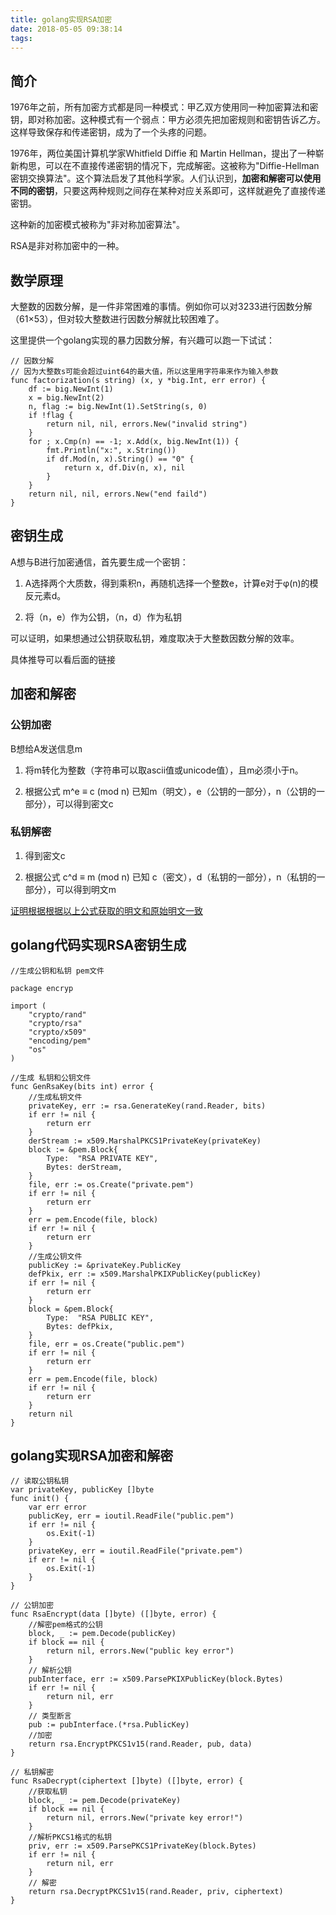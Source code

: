 ```yaml
---
title: golang实现RSA加密
date: 2018-05-05 09:38:14
tags:
---
```


## 简介
1976年之前，所有加密方式都是同一种模式：甲乙双方使用同一种加密算法和密钥，即对称加密。这种模式有一个弱点：甲方必须先把加密规则和密钥告诉乙方。这样导致保存和传递密钥，成为了一个头疼的问题。

1976年，两位美国计算机学家Whitfield Diffie 和 Martin Hellman，提出了一种崭新构思，可以在不直接传递密钥的情况下，完成解密。这被称为"Diffie-Hellman密钥交换算法"。这个算法启发了其他科学家。人们认识到，**加密和解密可以使用不同的密钥**，只要这两种规则之间存在某种对应关系即可，这样就避免了直接传递密钥。

这种新的加密模式被称为"非对称加密算法"。

RSA是非对称加密中的一种。

## 数学原理
大整数的因数分解，是一件非常困难的事情。例如你可以对3233进行因数分解（61×53），但对较大整数进行因数分解就比较困难了。

这里提供一个golang实现的暴力因数分解，有兴趣可以跑一下试试：

    // 因数分解
    // 因为大整数s可能会超过uint64的最大值，所以这里用字符串来作为输入参数
    func factorization(s string) (x, y *big.Int, err error) {
        df := big.NewInt(1)
        x = big.NewInt(2)
        n, flag := big.NewInt(1).SetString(s, 0)
        if !flag {
            return nil, nil, errors.New("invalid string")
        }
        for ; x.Cmp(n) == -1; x.Add(x, big.NewInt(1)) {
            fmt.Println("x:", x.String())
            if df.Mod(n, x).String() == "0" {
                return x, df.Div(n, x), nil
            }
        }
        return nil, nil, errors.New("end faild")
    }

## 密钥生成
A想与B进行加密通信，首先要生成一个密钥：

1. A选择两个大质数，得到乘积n，再随机选择一个整数e，计算e对于φ(n)的模反元素d。

2. 将（n，e）作为公钥，（n，d）作为私钥

可以证明，如果想通过公钥获取私钥，难度取决于大整数因数分解的效率。

具体推导可以看后面的链接

## 加密和解密

### 公钥加密

B想给A发送信息m

1. 将m转化为整数（字符串可以取ascii值或unicode值），且m必须小于n。

2. 根据公式
    m^e ≡ c (mod n)
已知m（明文），e（公钥的一部分），n（公钥的一部分），可以得到密文c

### 私钥解密

1. 得到密文c

2. 根据公式
    c^d ≡ m (mod n)
已知 c（密文），d（私钥的一部分），n（私钥的一部分），可以得到明文m

[证明根据根据以上公式获取的明文和原始明文一致](http://www.ruanyifeng.com/blog/2013/07/rsa_algorithm_part_two.html)

## golang代码实现RSA密钥生成

    //生成公钥和私钥 pem文件

    package encryp

    import (
        "crypto/rand"
        "crypto/rsa"
        "crypto/x509"
        "encoding/pem"
        "os"
    )

    //生成 私钥和公钥文件
    func GenRsaKey(bits int) error {
        //生成私钥文件
        privateKey, err := rsa.GenerateKey(rand.Reader, bits)
        if err != nil {
            return err
        }
        derStream := x509.MarshalPKCS1PrivateKey(privateKey)
        block := &pem.Block{
            Type:  "RSA PRIVATE KEY",
            Bytes: derStream,
        }
        file, err := os.Create("private.pem")
        if err != nil {
            return err
        }
        err = pem.Encode(file, block)
        if err != nil {
            return err
        }
        //生成公钥文件
        publicKey := &privateKey.PublicKey
        defPkix, err := x509.MarshalPKIXPublicKey(publicKey)
        if err != nil {
            return err
        }
        block = &pem.Block{
            Type:  "RSA PUBLIC KEY",
            Bytes: defPkix,
        }
        file, err = os.Create("public.pem")
        if err != nil {
            return err
        }
        err = pem.Encode(file, block)
        if err != nil {
            return err
        }
        return nil
    }

## golang实现RSA加密和解密

    // 读取公钥私钥
    var privateKey, publicKey []byte
    func init() {
        var err error
        publicKey, err = ioutil.ReadFile("public.pem")
        if err != nil {
            os.Exit(-1)
        }
        privateKey, err = ioutil.ReadFile("private.pem")
        if err != nil {
            os.Exit(-1)
        }
    }

    // 公钥加密
    func RsaEncrypt(data []byte) ([]byte, error) {
        //解密pem格式的公钥
        block, _ := pem.Decode(publicKey)
        if block == nil {
            return nil, errors.New("public key error")
        }
        // 解析公钥
        pubInterface, err := x509.ParsePKIXPublicKey(block.Bytes)
        if err != nil {
            return nil, err
        }
        // 类型断言
        pub := pubInterface.(*rsa.PublicKey)
        //加密
        return rsa.EncryptPKCS1v15(rand.Reader, pub, data)
    }

    // 私钥解密
    func RsaDecrypt(ciphertext []byte) ([]byte, error) {
        //获取私钥
        block, _ := pem.Decode(privateKey)
        if block == nil {
            return nil, errors.New("private key error!")
        }
        //解析PKCS1格式的私钥
        priv, err := x509.ParsePKCS1PrivateKey(block.Bytes)
        if err != nil {
            return nil, err
        }
        // 解密
        return rsa.DecryptPKCS1v15(rand.Reader, priv, ciphertext)
    }
